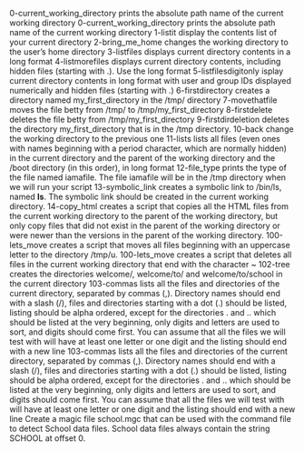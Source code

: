 0-current_working_directory prints the absolute path name of the current working directory
0-current_working_directory prints the absolute path name of the current working directory
1-listit display the contents list of your current directory
2-bring_me_home changes the working directory to the user’s home directory
3-listfiles displays current directory contents in a long format
4-listmorefiles displays current directory contents, including hidden files (starting with .). Use the long format
5-listfilesdigitonly isplay current directory contents in long format with user and group IDs displayed numerically and hidden files (starting with .)
6-firstdirectory creates a directory named my_first_directory in the /tmp/ directory
7-movethatfile moves the file betty from /tmp/ to /tmp/my_first_directory
8-firstdelete deletes the file betty from /tmp/my_first_directory
9-firstdirdeletion deletes the directory my_first_directory that is in the /tmp directory.
10-back change the working directory to the previous one
11-lists lists all files (even ones with names beginning with a period character, which are normally hidden) in the current directory and the parent of the working directory and the /boot directory (in this order), in long format
12-file_type prints the type of the file named iamafile. The file iamafile will be in the /tmp directory when we will run your script
13-symbolic_link creates a symbolic link to /bin/ls, named __ls__. The symbolic link should be created in the current working directory.
14-copy_html creates a script that copies all the HTML files from the current working directory to the parent of the working directory, but only copy files that did not exist in the parent of the working directory or were newer than the versions in the parent of the working directory.
100-lets_move creates a script that moves all files beginning with an uppercase letter to the directory /tmp/u.
100-lets_move creates a script that deletes all files in the current working directory that end with the character ~
102-tree creates the directories welcome/, welcome/to/ and welcome/to/school in the current directory
103-commas lists all the files and directories of the current directory, separated by commas (,). Directory names should end with a slash (/), files and directories starting with a dot (.) should be listed, listing should be alpha ordered, except for the directories . and .. which should be listed at the very beginning, only digits and letters are used to sort, and digits should come first. You can assume that all the files we will test with will have at least one letter or one digit and the listing should end with a new line
103-commas lists all the files and directories of the current directory, separated by commas (,). Directory names should end with a slash (/), files and directories starting with a dot (.) should be listed, listing should be alpha ordered, except for the directories . and .. which should be listed at the very beginning, only digits and letters are used to sort, and digits should come first. You can assume that all the files we will test with will have at least one letter or one digit and the listing should end with a new line
Create a magic file school.mgc that can be used with the command file to detect School data files. School data files always contain the string SCHOOL at offset 0.
